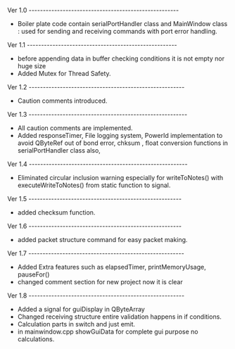Ver 1.0 -----------------------------------------------------
- Boiler plate code contain serialPortHandler class and MainWindow class : used for sending and receiving commands with port error handling.

Ver 1.1 -----------------------------------------------------
- before appending data in buffer checking conditions it is not empty nor huge size
- Added Mutex for Thread Safety.

Ver 1.2 -------------------------------------------------------
- Caution comments introduced.
 
Ver 1.3 --------------------------------------------------------
- All caution comments are implemented.
- Added responseTimer, File logging system, PowerId implementation to avoid QByteRef out of bond error, chksum , float conversion functions in serialPortHandler class also,

Ver 1.4 --------------------------------------------------------
- Eliminated circular inclusion warning especially for writeToNotes() with executeWriteToNotes() from static function to signal.

Ver 1.5 ------------------------------------------------------
- added checksum function.

Ver 1.6 ------------------------------------------------------
- added packet structure command for easy packet making.

Ver 1.7 -------------------------------------------------------
- Added Extra features such as elapsedTimer, printMemoryUsage, pauseFor()
- changed comment section for new project now it is clear

Ver 1.8 -------------------------------------------------------
- Added a signal for guiDisplay in QByteArray
- Changed receiving structure entire validation happens in if conditions.
- Calculation parts in switch and just emit.
- in mainwindow.cpp showGuiData for complete gui purpose no calculations.
